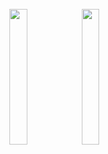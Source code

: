 <img width="25%" src="https://user-images.githubusercontent.com/31420144/101200486-f186bc00-3698-11eb-975e-93f2d4352083.png"></img> 
<img width="25%" src="https://user-images.githubusercontent.com/31420144/101200521-ffd4d800-3698-11eb-982b-9015b29ce7a0.png"></img>
